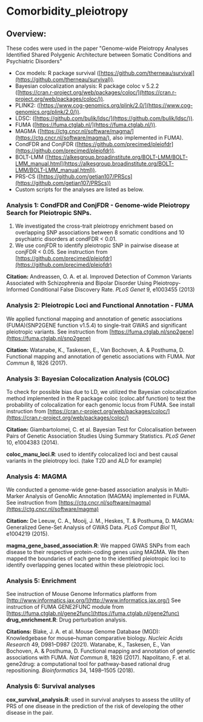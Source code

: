 # Comorbidity_pleiotropy
## **Overview:**
These codes were used in the paper "Genome-wide Pleiotropy Analyses Identified Shared Polygenic Architecture between Somatic Conditions and Psychiatric Disorders"

* Cox models: R package survival ([https://github.com/therneau/survival](https://github.com/therneau/survival)).  
* Bayesian colocalization analysis: R package coloc v 5.2.2 ([https://cran.r-project.org/web/packages/coloc/](https://cran.r-project.org/web/packages/coloc/)).
* PLINK2: ([https://www.cog-genomics.org/plink/2.0/](https://www.cog-genomics.org/plink/2.0/)).
* LDSC: ([https://github.com/bulik/ldsc/](https://github.com/bulik/ldsc/)).
* FUMA ([https://fuma.ctglab.nl/](https://fuma.ctglab.nl/)).
* MAGMA ([https://ctg.cncr.nl/software/magma/](https://ctg.cncr.nl/software/magma/), also implemented in FUMA).
* CondFDR and ConjFDR ([https://github.com/precimed/pleiofdr](https://github.com/precimed/pleiofdr)).
* BOLT-LMM ([https://alkesgroup.broadinstitute.org/BOLT-LMM/BOLT-LMM_manual.html](https://alkesgroup.broadinstitute.org/BOLT-LMM/BOLT-LMM_manual.html)).
* PRS-CS ([https://github.com/getian107/PRScs](https://github.com/getian107/PRScs))
* Custom scripts for the analyses are listed as below.

### Analysis 1: CondFDR and ConjFDR - Genome-wide Pleiotropy Search for Pleiotropic SNPs.
1. We investigated the cross-trait pleiotropy enrichment based on overlapping SNP associations between 8 somatic conditions and 10 psychiatric disorders at condFDR < 0.01. 
2. We use conjFDR to identify pleiotropic SNP in pairwise disease at conjFDR < 0.05.
See instruction from [https://github.com/precimed/pleiofdr](https://github.com/precimed/pleiofdr)

**Citation:**
Andreassen, O. A. et al. Improved Detection of Common Variants Associated with Schizophrenia and Bipolar Disorder Using Pleiotropy-Informed Conditional False Discovery Rate. _PLoS Genet_ 9, e1003455 (2013)

### Analysis 2: Pleiotropic Loci and Functional Annotation - FUMA 
We applied functional mapping and annotation of genetic associations (FUMA)(SNP2GENE function v1.5.4) to single-trait GWAS and significant pleiotropic variants.
See instruction from [https://fuma.ctglab.nl/snp2gene](https://fuma.ctglab.nl/snp2gene)

**Citation:**
Watanabe, K., Taskesen, E., Van Bochoven, A. & Posthuma, D. Functional mapping and annotation of genetic associations with FUMA. *Nat Commun* 8, 1826 (2017).

### Analysis 3: Bayesian Colocalization Analysis (COLOC)

To check for possible bias due to LD, we utilized the Bayesian colocalization method implemented in the R package coloc (coloc.abf function) to test the probability of colocalization for each genomic locus from FUMA. 
See install instruction from [https://cran.r-project.org/web/packages/coloc/](https://cran.r-project.org/web/packages/coloc/)

**Citation:**
Giambartolomei, C. et al. Bayesian Test for Colocalisation between Pairs of Genetic Association Studies Using Summary Statistics. *PLoS Genet* 10, e1004383 (2014).

**coloc_manu_loci.R**: used to identify colocalized loci and best causal variants in the pleiotropy loci. (take T2D and ALD for example)

### Analysis 4: MAGMA
We conducted a genome-wide gene-based association analysis in Multi-Marker Analysis of GenoMic Annotation (MAGMA) implemented in FUMA.
See instruction from [https://ctg.cncr.nl/software/magma](https://ctg.cncr.nl/software/magma)

**Citation:**
De Leeuw, C. A., Mooij, J. M., Heskes, T. & Posthuma, D. MAGMA: Generalized Gene-Set Analysis of GWAS Data. *PLoS Comput Biol* 11, e1004219 (2015).

**magma_gene_based_association.R**: 
We mapped GWAS SNPs from each disease to their respective protein-coding genes using MAGMA. We then mapped the boundaries of each gene to the identified pleiotropic loci to identify overlapping genes located within these pleiotropic loci.

### Analysis 5: Enrichment
See instruction of Mouse Genome Informatics platform from [http://www.informatics.jax.org/](http://www.informatics.jax.org/)
See instruction of FUMA GENE2FUNC module from [https://fuma.ctglab.nl/gene2func](https://fuma.ctglab.nl/gene2func)
**drug_enrichment.R**: Drug perturbation analysis.

**Citations:**
Blake, J. A. et al. Mouse Genome Database (MGD): Knowledgebase for mouse–human comparative biology. *Nucleic Acids Research* 49, D981–D987 (2021).
Watanabe, K., Taskesen, E., Van Bochoven, A. & Posthuma, D. Functional mapping and annotation of genetic associations with FUMA. *Nat Commun* 8, 1826 (2017).
Napolitano, F. et al. gene2drug: a computational tool for pathway-based rational drug repositioning. *Bioinformatics* 34, 1498–1505 (2018).

### Analysis 6: Survival analyses 
**cox_survival_analysis.R**: used in survival analyses to assess the utility of PRS of one disease in the prediction of the risk of developing the other disease in the pair.
